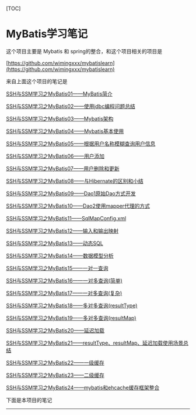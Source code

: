 
[TOC]

# MyBatis学习笔记

这个项目主要是 Mybatis 和 spring的整合，和这个项目相关的项目是

[https://github.com/wimingxxx/mybatislearn](https://github.com/wimingxxx/mybatislearn)

来自上面这个项目的笔记是

[SSH与SSM学习之MyBatis01——MyBatis简介](https://github.com/wimingxxx/mybatislearn/blob/master/blog/01.md)

[SSH与SSM学习之MyBatis02——使用jdbc编程问题总结](https://github.com/wimingxxx/mybatislearn/blob/master/blog/02.md)

[SSH与SSM学习之MyBatis03——Mybatis架构](https://github.com/wimingxxx/mybatislearn/blob/master/blog/03.md)

[SSH与SSM学习之MyBatis04——Mybatis基本使用](https://github.com/wimingxxx/mybatislearn/blob/master/blog/04.md)

[SSH与SSM学习之MyBatis05——根据用户名称模糊查询用户信息](https://github.com/wimingxxx/mybatislearn/blob/master/blog/05.md)

[SSH与SSM学习之MyBatis06——用户添加](https://github.com/wimingxxx/mybatislearn/blob/master/blog/06.md)

[SSH与SSM学习之MyBatis07——用户删除和更新](https://github.com/wimingxxx/mybatislearn/blob/master/blog/07.md)

[SSH与SSM学习之MyBatis08——与Hibernate的区别和小结](https://github.com/wimingxxx/mybatislearn/blob/master/blog/08.md)

[SSH与SSM学习之MyBatis09——Dao1原始Dao方式开发](https://github.com/wimingxxx/mybatislearn/blob/master/blog/09.md)

[SSH与SSM学习之MyBatis10——Dao2使用mapper代理的方式](https://github.com/wimingxxx/mybatislearn/blob/master/blog/10.md)

[SSH与SSM学习之MyBatis11——SqlMapConfig.xml](https://github.com/wimingxxx/mybatislearn/blob/master/blog/11.md)

[SSH与SSM学习之MyBatis12——输入和输出映射](https://github.com/wimingxxx/mybatislearn/blob/master/blog/12.md)

[SSH与SSM学习之MyBatis13——动态SQL](https://github.com/wimingxxx/mybatislearn/blob/master/blog/13.md)

[SSH与SSM学习之MyBatis14——数据模型分析](https://github.com/wimingxxx/mybatislearn/blob/master/blog/14.md)

[SSH与SSM学习之MyBatis15——一对一查询](https://github.com/wimingxxx/mybatislearn/blob/master/blog/15.md)

[SSH与SSM学习之MyBatis16——一对多查询(简单)](https://github.com/wimingxxx/mybatislearn/blob/master/blog/16.md)

[SSH与SSM学习之MyBatis17——一对多查询(复杂)](https://github.com/wimingxxx/mybatislearn/blob/master/blog/17.md)

[SSH与SSM学习之MyBatis18——多对多查询(resultType)](https://github.com/wimingxxx/mybatislearn/blob/master/blog/18.md)

[SSH与SSM学习之MyBatis19——多对多查询(resultMap)](https://github.com/wimingxxx/mybatislearn/blob/master/blog/19.md)

[SSH与SSM学习之MyBatis20——延迟加载](https://github.com/wimingxxx/mybatislearn/blob/master/blog/20.md)

[SSH与SSM学习之MyBatis21——resultType、resultMap、延迟加载使用场景总结](https://github.com/wimingxxx/mybatislearn/blob/master/blog/21.md)

[SSH与SSM学习之MyBatis22——一级缓存](https://github.com/wimingxxx/mybatislearn/blob/master/blog/22.md)

[SSH与SSM学习之MyBatis23——二级缓存](https://github.com/wimingxxx/mybatislearn/blob/master/blog/23.md)

[SSH与SSM学习之MyBatis24——mybatis和ehcache缓存框架整合](https://github.com/wimingxxx/mybatislearn/blob/master/blog/24.md)


下面是本项目的笔记 

[](blog/25.md)

[](blog/26.md)

[](blog/27.md)


-----


